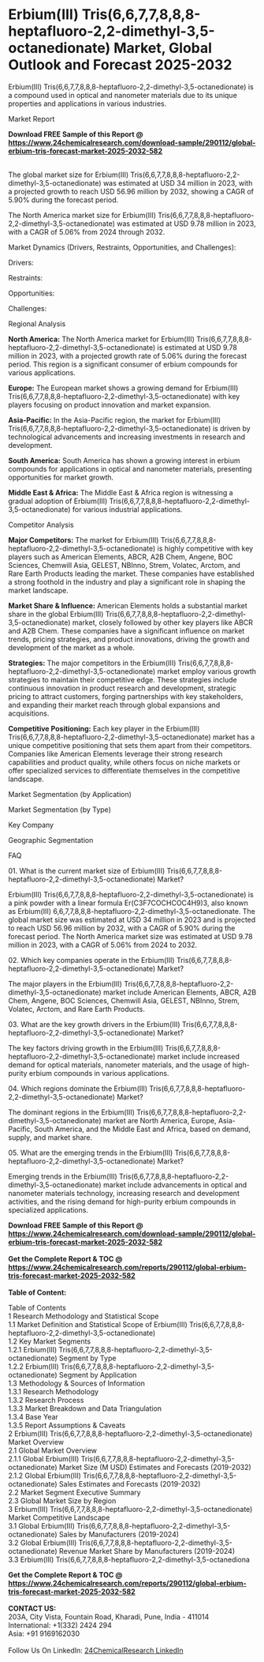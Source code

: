 <h1>Erbium(III) Tris(6,6,7,7,8,8,8-heptafluoro-2,2-dimethyl-3,5-octanedionate) Market, Global Outlook and Forecast 2025-2032</h1><p>Erbium(III) Tris(6,6,7,7,8,8,8-heptafluoro-2,2-dimethyl-3,5-octanedionate) is a compound used in optical and nanometer materials due to its unique properties and applications in various industries.</p><p>
</p><p>
Market Report</p><div><b>Download FREE Sample of this Report @ 
            <a href="https://www.24chemicalresearch.com/download-sample/290112/global-erbium-tris-forecast-market-2025-2032-582">
            https://www.24chemicalresearch.com/download-sample/290112/global-erbium-tris-forecast-market-2025-2032-582</a></b></div><br><p>
</p><p>The global market size for Erbium(III) Tris(6,6,7,7,8,8,8-heptafluoro-2,2-dimethyl-3,5-octanedionate) was estimated at USD 34 million in 2023, with a projected growth to reach USD 56.96 million by 2032, showing a CAGR of 5.90% during the forecast period.</p><p>
The North America market size for Erbium(III) Tris(6,6,7,7,8,8,8-heptafluoro-2,2-dimethyl-3,5-octanedionate) was estimated at USD 9.78 million in 2023, with a CAGR of 5.06% from 2024 through 2032.</p><p>
Market Dynamics (Drivers, Restraints, Opportunities, and Challenges):</p><p>
Drivers:</p><p>
</p><p>
Restraints:</p><p>
</p><p>
Opportunities:</p><p>
</p><p>
Challenges:</p><p>
</p><p>
Regional Analysis</p><p>
<strong>North America:</strong> The North America market for Erbium(III) Tris(6,6,7,7,8,8,8-heptafluoro-2,2-dimethyl-3,5-octanedionate) is estimated at USD 9.78 million in 2023, with a projected growth rate of 5.06% during the forecast period. This region is a significant consumer of erbium compounds for various applications.</p><p>
<strong>Europe:</strong> The European market shows a growing demand for Erbium(III) Tris(6,6,7,7,8,8,8-heptafluoro-2,2-dimethyl-3,5-octanedionate) with key players focusing on product innovation and market expansion.</p><p>
<strong>Asia-Pacific:</strong> In the Asia-Pacific region, the market for Erbium(III) Tris(6,6,7,7,8,8,8-heptafluoro-2,2-dimethyl-3,5-octanedionate) is driven by technological advancements and increasing investments in research and development.</p><p>
<strong>South America:</strong> South America has shown a growing interest in erbium compounds for applications in optical and nanometer materials, presenting opportunities for market growth.</p><p>
<strong>Middle East &amp; Africa:</strong> The Middle East &amp; Africa region is witnessing a gradual adoption of Erbium(III) Tris(6,6,7,7,8,8,8-heptafluoro-2,2-dimethyl-3,5-octanedionate) for various industrial applications.</p><p>
Competitor Analysis</p><p>
<strong>Major Competitors:</strong> The market for Erbium(III) Tris(6,6,7,7,8,8,8-heptafluoro-2,2-dimethyl-3,5-octanedionate) is highly competitive with key players such as American Elements, ABCR, A2B Chem, Angene, BOC Sciences, Chemwill Asia, GELEST, NBInno, Strem, Volatec, Arctom, and Rare Earth Products leading the market. These companies have established a strong foothold in the industry and play a significant role in shaping the market landscape.</p><p>
<strong>Market Share &amp; Influence:</strong> American Elements holds a substantial market share in the global Erbium(III) Tris(6,6,7,7,8,8,8-heptafluoro-2,2-dimethyl-3,5-octanedionate) market, closely followed by other key players like ABCR and A2B Chem. These companies have a significant influence on market trends, pricing strategies, and product innovations, driving the growth and development of the market as a whole.</p><p>
<strong>Strategies:</strong> The major competitors in the Erbium(III) Tris(6,6,7,7,8,8,8-heptafluoro-2,2-dimethyl-3,5-octanedionate) market employ various growth strategies to maintain their competitive edge. These strategies include continuous innovation in product research and development, strategic pricing to attract customers, forging partnerships with key stakeholders, and expanding their market reach through global expansions and acquisitions.</p><p>
<strong>Competitive Positioning:</strong> Each key player in the Erbium(III) Tris(6,6,7,7,8,8,8-heptafluoro-2,2-dimethyl-3,5-octanedionate) market has a unique competitive positioning that sets them apart from their competitors. Companies like American Elements leverage their strong research capabilities and product quality, while others focus on niche markets or offer specialized services to differentiate themselves in the competitive landscape.</p><p>
Market Segmentation (by Application)</p><p>
</p><p>
Market Segmentation (by Type)</p><p>
</p><p>
Key Company</p><p>
</p><p>
Geographic Segmentation</p><p>
</p><p>
FAQ </p><p>
01. What is the current market size of Erbium(III) Tris(6,6,7,7,8,8,8-heptafluoro-2,2-dimethyl-3,5-octanedionate) Market?</p><p>
Erbium(III) Tris(6,6,7,7,8,8,8-heptafluoro-2,2-dimethyl-3,5-octanedionate) is a pink powder with a linear formula Er(C3F7COCHCOC4H9)3, also known as Erbium(III) 6,6,7,7,8,8,8-heptafluoro-2,2-dimethyl-3,5-octanedionate. The global market size was estimated at USD 34 million in 2023 and is projected to reach USD 56.96 million by 2032, with a CAGR of 5.90% during the forecast period. The North America market size was estimated at USD 9.78 million in 2023, with a CAGR of 5.06% from 2024 to 2032.</p><p>
02. Which key companies operate in the Erbium(III) Tris(6,6,7,7,8,8,8-heptafluoro-2,2-dimethyl-3,5-octanedionate) Market?</p><p>
The major players in the Erbium(III) Tris(6,6,7,7,8,8,8-heptafluoro-2,2-dimethyl-3,5-octanedionate) market include American Elements, ABCR, A2B Chem, Angene, BOC Sciences, Chemwill Asia, GELEST, NBInno, Strem, Volatec, Arctom, and Rare Earth Products.</p><p>
03. What are the key growth drivers in the Erbium(III) Tris(6,6,7,7,8,8,8-heptafluoro-2,2-dimethyl-3,5-octanedionate) Market?</p><p>
The key factors driving growth in the Erbium(III) Tris(6,6,7,7,8,8,8-heptafluoro-2,2-dimethyl-3,5-octanedionate) market include increased demand for optical materials, nanometer materials, and the usage of high-purity erbium compounds in various applications.</p><p>
04. Which regions dominate the Erbium(III) Tris(6,6,7,7,8,8,8-heptafluoro-2,2-dimethyl-3,5-octanedionate) Market?</p><p>
The dominant regions in the Erbium(III) Tris(6,6,7,7,8,8,8-heptafluoro-2,2-dimethyl-3,5-octanedionate) market are North America, Europe, Asia-Pacific, South America, and the Middle East and Africa, based on demand, supply, and market share.</p><p>
05. What are the emerging trends in the Erbium(III) Tris(6,6,7,7,8,8,8-heptafluoro-2,2-dimethyl-3,5-octanedionate) Market?</p><p>
Emerging trends in the Erbium(III) Tris(6,6,7,7,8,8,8-heptafluoro-2,2-dimethyl-3,5-octanedionate) market include advancements in optical and nanometer materials technology, increasing research and development activities, and the rising demand for high-purity erbium compounds in specialized applications.
</p><div><b>Download FREE Sample of this Report @ 
            <a href="https://www.24chemicalresearch.com/download-sample/290112/global-erbium-tris-forecast-market-2025-2032-582">
            https://www.24chemicalresearch.com/download-sample/290112/global-erbium-tris-forecast-market-2025-2032-582</a></b></div><br><div><b>Get the Complete Report & TOC @ 
            <a href="https://www.24chemicalresearch.com/reports/290112/global-erbium-tris-forecast-market-2025-2032-582">
            https://www.24chemicalresearch.com/reports/290112/global-erbium-tris-forecast-market-2025-2032-582</a></b></div><br>
            <b>Table of Content:</b><p>Table of Contents<br />
1 Research Methodology and Statistical Scope<br />
1.1 Market Definition and Statistical Scope of Erbium(III) Tris(6,6,7,7,8,8,8-heptafluoro-2,2-dimethyl-3,5-octanedionate)<br />
1.2 Key Market Segments<br />
1.2.1 Erbium(III) Tris(6,6,7,7,8,8,8-heptafluoro-2,2-dimethyl-3,5-octanedionate) Segment by Type<br />
1.2.2 Erbium(III) Tris(6,6,7,7,8,8,8-heptafluoro-2,2-dimethyl-3,5-octanedionate) Segment by Application<br />
1.3 Methodology & Sources of Information<br />
1.3.1 Research Methodology<br />
1.3.2 Research Process<br />
1.3.3 Market Breakdown and Data Triangulation<br />
1.3.4 Base Year<br />
1.3.5 Report Assumptions & Caveats<br />
2 Erbium(III) Tris(6,6,7,7,8,8,8-heptafluoro-2,2-dimethyl-3,5-octanedionate) Market Overview<br />
2.1 Global Market Overview<br />
2.1.1 Global Erbium(III) Tris(6,6,7,7,8,8,8-heptafluoro-2,2-dimethyl-3,5-octanedionate) Market Size (M USD) Estimates and Forecasts (2019-2032)<br />
2.1.2 Global Erbium(III) Tris(6,6,7,7,8,8,8-heptafluoro-2,2-dimethyl-3,5-octanedionate) Sales Estimates and Forecasts (2019-2032)<br />
2.2 Market Segment Executive Summary<br />
2.3 Global Market Size by Region<br />
3 Erbium(III) Tris(6,6,7,7,8,8,8-heptafluoro-2,2-dimethyl-3,5-octanedionate) Market Competitive Landscape<br />
3.1 Global Erbium(III) Tris(6,6,7,7,8,8,8-heptafluoro-2,2-dimethyl-3,5-octanedionate) Sales by Manufacturers (2019-2024)<br />
3.2 Global Erbium(III) Tris(6,6,7,7,8,8,8-heptafluoro-2,2-dimethyl-3,5-octanedionate) Revenue Market Share by Manufacturers (2019-2024)<br />
3.3 Erbium(III) Tris(6,6,7,7,8,8,8-heptafluoro-2,2-dimethyl-3,5-octanediona</p><div><b>Get the Complete Report & TOC @ 
            <a href="https://www.24chemicalresearch.com/reports/290112/global-erbium-tris-forecast-market-2025-2032-582">
            https://www.24chemicalresearch.com/reports/290112/global-erbium-tris-forecast-market-2025-2032-582</a></b></div><br><b>CONTACT US:</b><br>
            203A, City Vista, Fountain Road, Kharadi, Pune, India - 411014<br>
            International: +1(332) 2424 294<br>
            Asia: +91 9169162030 <br><br>
            Follow Us On LinkedIn: <a href="https://www.linkedin.com/company/24chemicalresearch/">24ChemicalResearch LinkedIn</a>